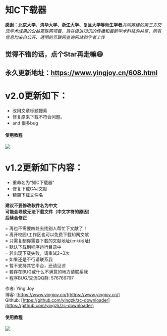 # 知C下载器

**感谢：北京大学、清华大学、浙江大学、复旦大学等师生学者***共同筹建的第三方交流学术成果的公益互联网项目，旨在促进知识的传播和最新学术科技的共享，所有信息均来自公开、透明的互联网查询网站和学者上传*

## 觉得不错的话，点个Star再走嘛:smile:
## 永久更新地址：https://www.yingjoy.cn/608.html

# v2.0更新如下：
- 改用文章标题搜索
- 修复原来下载不符合问题。
- and 很多bug
#### 使用教程
![](https://github.com/yingzk/zc-downloader/blob/master/使用教程v2.0.gif?raw=true)

# v1.2更新如下内容：
- 重命名为“知C下载器”
- 修复下载CAJ文献
- 精简下载文件名

**建议不要修改软件名为中文<br>可能会导致无法下载文件（中文字符的原因）<br>后续会修正**<br>

= 再也不需要四处去找别人帮忙下文献了！    <br>
= 离开校园/工作区也可以免费下载知网文献   <br>
= 只需复制你需要下载的文献地址(cnki地址)  <br>
= 默认下载到程序运行目录中                <br>
= 若出现下载失败，请重试2~3次<br>
= 如果还是不行请联系我<br>
= 暂不支持其它平台，还请见谅<br>
= 若存在BUG或什么不满意的地方请联系我<br>
= 程序BUG/交流QQ群: 576766797<br>

作者: Ying Joy<br>
博客: [https://www.yingjoy.cn/](https://www.yingjoy.cn/)<br>
Github: [https://github.com/yingzk/zc-downloader](https://github.com/yingzk/zc-downloader)

#### 使用教程
![](https://github.com/yingzk/zc-downloader/blob/master/%E4%BD%BF%E7%94%A8%E6%95%99%E7%A8%8B.gif?raw=true)
